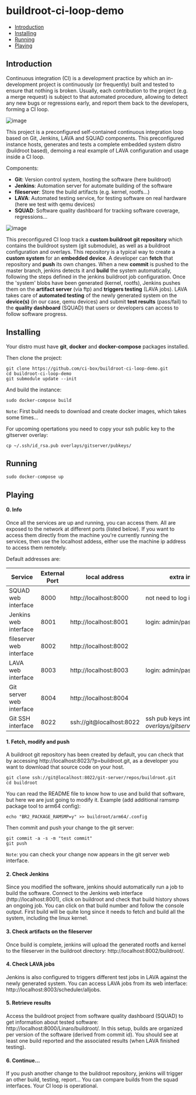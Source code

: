 # buildroot-ci-loop-demo 

- [Introduction](#Introduction)
- [Installing](#Installing)
- [Running](#Running)
- [Playing](#Playing)

## Introduction

Continuous integration (CI) is a development practice by which an in-development project is continuously (or frequently) built and tested to ensure that nothing is broken. Usually, each contribution to the project (e.g. a merge request) is subject to that automated procedure, allowing to detect any new bugs or regressions early, and report them back to the developers, forming a CI loop.

![image](https://people.linaro.org/~loic.poulain/lava/ci-loop.png)

This project is a preconfigured self-contained continuous integration loop based on Git, Jenkins, LAVA and SQUAD components. This preconfigured instance hosts, generates and tests a complete embedded system distro (buildroot based), demoing a real example of LAVA configuration and usage inside a CI loop.

Components:

- **Git**: Version control system, hosting the software (here buildroot)
- **Jenkins**: Automation server for automate building of the software
- **fileserver**: Store the build artifacts (e.g. kernel, rootfs...)
- **LAVA**: Automated testing service, for testing software on real hardware (here we test with qemu devices)
- **SQUAD**: Software quality dashboard for tracking software coverage, regressions...

![image](https://people.linaro.org/~loic.poulain/lava/cibox_loop.png)

This preconfigured CI loop track a **custom buildroot git repository** which contains the buildroot system (git submodule), as well as a buildroot configuration and overlays. This repository is a typical way to create a **custom system** for an **embedded device**. A developer can **fetch** that repository and **push** its own changes. When a new **commit** is pushed to the master branch, jenkins detects it and **build** the system automatically, following the steps defined in the jenkins buildroot job configuration. Once the 'system' blobs have been generated (kernel, rootfs), Jenkins pushes them on the **artifact server** (via ftp) and **triggers testing** (LAVA jobs). LAVA takes care of **automated testing** of the newly generated system on the **device(s)** (in our case, qemu devices) and submit **test results** (pass/fail) to the **quality dashboard** (SQUAD) that users or developers can access to follow software progress.

## Installing

Your distro must have **git**, **docker** and **docker-compose** packages installed.

Then clone the project:

    git clone https://github.com/ci-box/buildroot-ci-loop-demo.git
    cd buildroot-ci-loop-demo
    git submodule update --init

And build the instance:
    
    sudo docker-compose build
`Note`: First build needs to download and create docker images, which takes some times...

For upcoming opertations you need to copy your ssh public key to the gitserver overlay:

    cp ~/.ssh/id_rsa.pub overlays/gitserver/pubkeys/

## Running

    sudo docker-compose up

## Playing

#### 0. Info
Once all the services are up and running, you can access them. All are exposed to the network at different ports (listed below). If you want to access them directly from the machine you're currently running the services, then use the localhost addess, either use the machine ip address to access them remotely.

Default addresses are:

| Service | External Port | local address | extra info |
| ------ | ------ | ------ | ------ |
| SQUAD web interface | 8000 | http://localhost:8000 | not need to log in
| Jenkins web interface | 8001 | http://localhost:8001 | login: admin/password
| fileserver web interface | 8002 | http://localhost:8002 ||
| LAVA web interface | 8003 | http://localhost:8003 | login: admin/password
| Git server web interface | 8004 | http://localhost:8004 ||
| Git SSH interface | 8022 | ssh://git@localhost:8022 | ssh pub keys into *overlays/gitserver/pubkeys* |

#### 1. Fetch, modify and push

A buildroot git repository has been created by default, you can check that by accessing http://localhost:8023/?p=buildroot.git, as a developer you want to download that source code on your host.

    git clone ssh://git@localhost:8022/git-server/repos/buildroot.git
    cd buildroot

You can read the README file to know how to use and build that software, but here we are just going to modify it. Example (add additional ramsmp package tool to arm64 config):

    echo "BR2_PACKAGE_RAMSMP=y" >> buildroot/arm64/.config

Then commit and push your change to the git server:

    git commit -a -s -m "test commit"
    git push

`Note`: you can check your change now appears in the git server web interface.

#### 2. Check Jenkins

Since you modified the software, jenkins should automatically run a job to build the software. Connect to the Jenkins web interface (http://localhost:8001), click on buildroot and check that build history shows an ongoing job. You can click on that build number and follow the console output. First build will be quite long since it needs to fetch and build all the system, including the linux kernel.

#### 3. Check artifacts on the fileserver

Once build is complete, jenkins will upload the generated rootfs and kernel to the fileserver in the buildroot directory: http://localhost:8002/buildroot/.

#### 4. Check LAVA jobs

Jenkins is also configured to triggers different test jobs in LAVA against the newly generated system. You can access LAVA jobs from its web interface: http://localhost:8003/scheduler/alljobs.

#### 5. Retrieve results

Access the buildroot project from software quality dashboard (SQUAD) to get information about tested software: http://localhost:8000/Linaro/buildroot/. In this setup, builds are organized per version of the software (derived from commit id). You should see at least one build reported and the associated results (when LAVA finished testing).

#### 6. Continue...

If you push another change to the buildroot repository, jenkins will trigger an other build, testing, report... You can compare builds from the squad interfaces. Your CI loop is operational.
